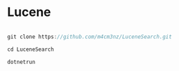 # Lucene

```C#

git clone https://github.com/m4cm3nz/LuceneSearch.git

cd LuceneSearch

dotnetrun

```